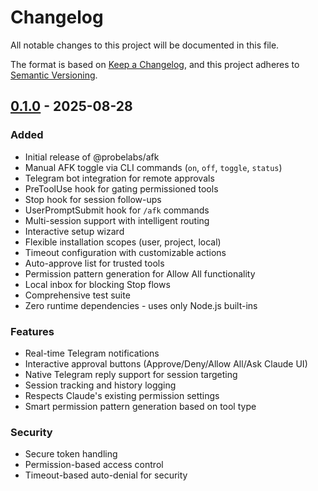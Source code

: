 # Changelog

All notable changes to this project will be documented in this file.

The format is based on [Keep a Changelog](https://keepachangelog.com/en/1.0.0/),
and this project adheres to [Semantic Versioning](https://semver.org/spec/v2.0.0.html).

## [0.1.0] - 2025-08-28

### Added
- Initial release of @probelabs/afk
- Manual AFK toggle via CLI commands (`on`, `off`, `toggle`, `status`)
- Telegram bot integration for remote approvals
- PreToolUse hook for gating permissioned tools
- Stop hook for session follow-ups
- UserPromptSubmit hook for `/afk` commands
- Multi-session support with intelligent routing
- Interactive setup wizard
- Flexible installation scopes (user, project, local)
- Timeout configuration with customizable actions
- Auto-approve list for trusted tools
- Permission pattern generation for Allow All functionality
- Local inbox for blocking Stop flows
- Comprehensive test suite
- Zero runtime dependencies - uses only Node.js built-ins

### Features
- Real-time Telegram notifications
- Interactive approval buttons (Approve/Deny/Allow All/Ask Claude UI)
- Native Telegram reply support for session targeting
- Session tracking and history logging
- Respects Claude's existing permission settings
- Smart permission pattern generation based on tool type

### Security
- Secure token handling
- Permission-based access control
- Timeout-based auto-denial for security

[0.1.0]: https://github.com/probelabs/afk/releases/tag/v0.1.0